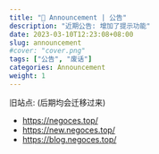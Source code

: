 ```yaml
---
title: "📣 Announcement | 公告"
description: "近期公告: 增加了提示功能"
date: 2023-03-10T12:23:08+08:00
slug: announcement
#cover: "cover.png"
tags: ["公告", "废话"]
categories: Announcement
weight: 1
---
```


旧站点: (后期均会迁移过来)

- <https://negoces.top/>
- <https://new.negoces.top/>
- <https://blog.negoces.top/>
